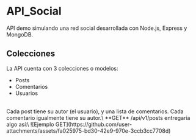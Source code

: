 # API_Social
API demo simulando una red social desarrollada con Node.js, Express y MongoDB.
## Colecciones
La API cuenta con 3 colecciones o modelos:
* Posts
* Comentarios
* Usuarios
<br>
Cada post tiene su autor (el usuario), y una lista de comentarios. Cada comentario igualmente tiene su autor.\
**GET** /api/v1/posts entregaría algo así:\
![Ejemplo GET](https://github.com/user-attachments/assets/fa025975-bd30-42e9-970e-3ccb3cc7708d)
